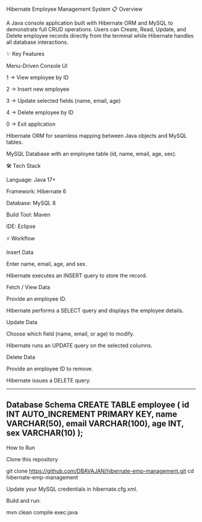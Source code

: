 Hibernate Employee Management System
📋 Overview

A Java console application built with Hibernate ORM and MySQL to demonstrate full CRUD operations.
Users can Create, Read, Update, and Delete employee records directly from the terminal while Hibernate handles all database interactions.

✨ Key Features

Menu-Driven Console UI

1 → View employee by ID

2 → Insert new employee

3 → Update selected fields (name, email, age)

4 → Delete employee by ID

0 → Exit application

Hibernate ORM for seamless mapping between Java objects and MySQL tables.

MySQL Database with an employee table (id, name, email, age, sex).

🛠️ Tech Stack

Language: Java 17+

Framework: Hibernate 6

Database: MySQL 8

Build Tool: Maven

IDE: Eclipse

⚡ Workflow

Insert Data

Enter name, email, age, and sex.

Hibernate executes an INSERT query to store the record.

Fetch / View Data

Provide an employee ID.

Hibernate performs a SELECT query and displays the employee details.

Update Data

Choose which field (name, email, or age) to modify.

Hibernate runs an UPDATE query on the selected columns.

Delete Data

Provide an employee ID to remove.

Hibernate issues a DELETE query.

------------------------------------------------------------------------------------------
Database Schema
CREATE TABLE employee (
    id   INT AUTO_INCREMENT PRIMARY KEY,
    name VARCHAR(50),
    email VARCHAR(100),
    age  INT,
    sex  VARCHAR(10)
);
-----------------------------------------------------------------------------------------
How to Run

Clone this repository

git clone https://github.com/DBAVAJAN/hibernate-emp-management.git
cd hibernate-emp-management


Update your MySQL credentials in hibernate.cfg.xml.

Build and run:

mvn clean compile exec:java
